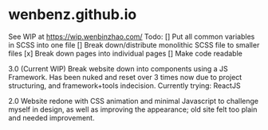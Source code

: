 # wenbenz.github.io

See WIP at https://wip.wenbinzhao.com/
Todo:
[] Put all common variables in SCSS into one file
[] Break down/distribute monolithic SCSS file to smaller files
[x] Break down pages into individual pages
[] Make code readable


3.0 (Current WIP)
Break website down into components using a JS Framework. Has been nuked and reset over 3 times now due to project structuring, and framework+tools indecision.
Currently trying: ReactJS

2.0
Website redone with CSS animation and minimal Javascript to challenge myself in design, as well as improving the appearance; old site felt too plain and needed improvement.
